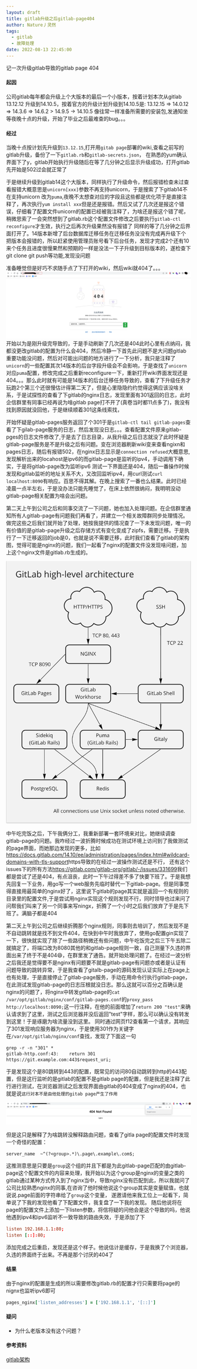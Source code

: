 ```yaml
---
layout: draft
title: gitlab升级之后gitlab-page404
author: Nature丿灵然
tags:
  - gitlab
  - 故障处理
date: 2022-08-13 22:45:00
---
```


记一次升级gitlab导致的gitlab page 404

<!--more-->

#### 起因

公司gitlab每年都会升级上个大版本的最后一个小版本，按着计划本次从gitlab 13.12.12 升级到14.10.5，按着官方的升级计划升级到14.10.5是:
13.12.15 => 14.0.12 => 14.3.6 => 14.6.2 > 14.9.5 -> 14.10.5
像往常一样准备所需要的安装包,发通知坐等夜晚十点的升级，开始了毕业之后最难查的bug。。。

#### 经过

当晚十点按计划先升级到`13.12.15`,打开用`gitab page`部署的wiki,查看之前写的gitlab升级，备份了一下`gitlab.rb`和`gitlab-secrets.json`，
在熟悉的yum确认界面下了y，gitlab开始执行升级随后在等了几分钟之后显示升级成功，打开gitlab先开始是502过会就正常了

于是继续升级到gitlab14这个大版本，同样执行了升级命令，然后报错检查未过查看报错大概意思是`unicorn[xxx]`参数不再支持unicorn，于是搜索了下gitlab14不在支持unicorn
改为`puma`,夜晚不太想查对应的字段且这些都是优化项于是直接注释了，再次执行`yum install xxx`但是还是报错。然后又试了几次还是报这个错误，仔细看了配置文件unicorn的配置已经被我注释了，为啥还是报这个错了呢，稍微思索了一会突然想到了gitlab.rb这个配置文件修改之后要执行`gitlab-ctl reconfigure`才生效，执行之后再次升级果然没有报错了
同样的等了几分钟之后界面打开了。14版本新增了后台数据库迁移任务在迁移任务没没有完成再升级下个把版本会报错的，所以赶紧使用管理员账号看下后台任务，发现才完成2个还有10来个任务且进度很慢果然和预期的一样是没法一下子升级到目标版本的，遂检查下git clone git push等功能,发现没问题

准备睡觉但是好巧不求随手点了下打开的wiki，然后wiki就404了。。。![x](../images/gitlab-troubleshooting-1.png)
开始以为是刚升级完导致的，于是手动刷新了几次还是404此时心里有点纳闷，我都没更改gitlab的配置为什么会404，然后冷静一下首先此问题不是大问题gitlab重要功能没问题，然后对可能出问题的地方进行了一下分析，我只是注释了`unicorn`的一些配置其次14版本的后台字段升级会不会影响，于是查找了`unicorn`对应`puma`配置，修改完成之后重新reconfigure一下，重新打开wiki界面发现还是404。。。那么此时就有可能是14版本的后台迁移任务导致的，查看了下升级任务才玩跑2个第三个还很慢估计得第二天了，但是心里隐隐约约觉得这俩应该没啥关系，于是试探性的查看了下gitlab的nginx日志，发现里面有301返回的日志，此时企信群里有同事已经再说为啥gitlab page打不开了(真卷当时都11点多了)，我没有找到原因就没回他，于是继续顺着301这条线索找，

开始怀疑是gitlab-pages服务返回了个301于是`gitlab-ctl tail gitlab-pages`查看了下gilab-page服务的日志，然后发现没日志。。。查看配置文件原来gitlab-pges的日志文件修改了,于是去了日志目录，从我升级之后日志就没了此时怀疑是gitlab-page服务是不是升级之后有问题。变在浏览器刷新wiki变来查看ngixn和pages日志，随后有报错502，在nginx日志显示是`connection refused`大概意思,发现解析出来的locahost是ipv6的而gitlab-page是监听的ipv4，手动调用下确实，于是将gitlab-page改为监听ipv6
测试一下界面还是404，随后一番操作时候发现和gitlab监听的地址关系不大，又改回监听ipv4，用curl测试`curl localhost:8090`有响应。百思不得其解。在晚上搜索了一番也么结果。此时已经凌晨一点半左右，于是没办法只能先睡觉了，在床上依然很纳闷，我明明没动gitlab-page相关配置为啥会出问题。

第二天上午到公司之后和同事交流了一下问题，她也加入处理问题。在企信群里通知所有人gitlab-page有问题我们再看了，并建立一个相关故障群同步处理情况。做完这些之后我们就开始了处理，她按我提供的情况查了一下未发现问题，唯一的有价值的是gitlab-page升级之后存储方式有变化变成了zipfs，需要迁移。于是执行了一下迁移返回的job是0，也就是说不需要迁移，此时我们查看了gitlab的架构图，觉得可能是nginx的问题，我们一起看了nginx的配置文件没发现啥问题，加上这个nginx文件是gitlab.rb生成的。

![x](../images/gitlab-architecture_simplified_v14_9.png)

中午吃完饭之后，下午我俩分工，我重新部署一套环境来对比，她继续调查gitlab-page的问题。我咋经过一波折腾时候成功在测试环境上访问到了我做测试的page界面，而她那边发现的更多，比如<https://docs.gitlab.com/14.10/ee/administration/pages/index.html#wildcard-domains-with-tls-support>https导致的在经过一波操作测试还是不行，
还有这个issues下的所有方法<https://gitlab.com/gitlab-org/gitlab/-/issues/331699>我们都是尝试了还是404，有点沮丧，此时一下午过得差不多了快要下班了。于是我想先回复一下业务，用go写一个web服务先临时替代一下gitlab-page。但是同事觉得直接用最简单的nginx好了，这里说下gitlab的page其实就是返回一个有规则的目录里的配置文件,于是尝试用nginx实现这个规则发现不行，同时领导也过来问了问帮我们叫来了另一个同事来写ningx，折腾了一个小时之后我们放弃了于是先下班了。满脑子都是404

第二天上午到公司之后继续折腾那个nginx规则，同事则去培训了，然后发现不是不自动跳转就是找不到文件404，在快到中午时我放弃了，使用go配置gin实现了一下，很快就实现了除了一些路径稍微还有些问题，中午吃饭完之后三下午五除二就搞定了，将端口改为8080其他的和gitlab-page规则一致，自己测量下久违的界面出来了终于不是404😄，在群里发了通告。就开始处理问题了。在经过一波分析之后我还是觉得要不是nginx有问题要不就是gitlab-page有问题亦或者是认证有问题导致的跳转异常，于是我查看了gitalb-page的源码发现认证实际上在page上也有处理，于是直接停止了gitlab-page服务，手动在用命令行执行gitlab-page，在此测试发现gitlab-page的日志压根就没日志。那么这就可以百分之百确认是nginx的问题了，将nginx中转发gitlab-page的`cat /var/opt/gitlab/nginx/conf/gitlab-pages.conf`的`proxy_pass http://localhost:8090;`这一行注释，在他的前面增加了`return 200 "test"`来确认请求到了这里，测试之后浏览器并没后返回"test"字样，那么可以确认没有转发到这里！于是琢磨为啥流量没到这里。
同时通过网页f12查看第一个请求，其响应了301发现响应服务器为nginx，于是使用301作为关键字在`/var/opt/gitlab/nginx/conf`查找，发现了下面这一句

```shell
grep -r -n "301" *
gitlab-http.conf:43:    return 301 https://git.example.com:443$request_uri;
```

于是发现这个是80跳转到443的配置，既常见的访问80自动跳转到http的443配置，但是这行监听的是gitlab的配置不是gitlab page的配置，但是我还是注释了此行进行测试，在浏览器测试之后发现界面由gitlab的404变成了nginx的404，也就是说`这行对本不是由他处理的gitab page产生了作用`

![x](../images/gitlab-troubleshooting-2.png)

但是这只是解释了为啥跳转没解释路由问题，查看了gitla page的配置文件时发现一个奇怪的配置：

```nginx
server_name  ~^(?<group>.*)\.page\.example\.com$;
```

这推测意思是只要是`group`这个组的并且下都是为此gitlab-page匹配的由gitlab-page这个配置文件的内容来处理，我开始以为这个group是nginx的变量之类的gitlab通过某种方式传入到了nginx当中，导致nginx没有匹配到此，所以我就问了公司比较熟悉nginx的同事,在咨询了他时候他说这个group其实是变量赋值，也就说说.page前面的字符串给了`group`这个变量，
遂邀请他来我工位上一起看下，简单说了下我的发现他看了下配置文件，我复盘了一下我的发现。 随后他说将在page的配置文件上添加一下listen参数，将信将疑的问他会是这个导致的吗，他说他遇到ipv4和ipv6监听不一致导致的路由失效，于是添加了下

```conf
listen 192.168.1.1:80;
listen [::]:80;
```

添加完成之后重启，发现还是这个样子。他说估计是缓存，于是我换了个浏览器，久违的界面终于出来。不再是那个讨厌的404了

#### 结果

由于nginx的配置是生成的所以需要修改gitlab.rb的配置才行只需要将page的nignx也监听ipv6即可

```ruby
pages_nginx['listen_addresses'] = ['192.168.1.1', '[::]']
```

#### 疑问

- 为什么老版本没有这个问题？

#### 参考资料

[gitlab架构](https://docs.gitlab.com/ee/development/architecture.html)